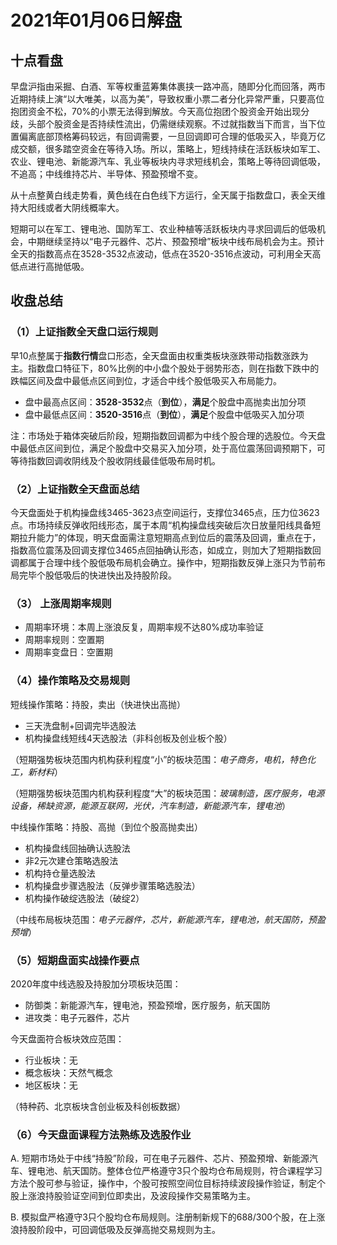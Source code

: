 # 2021年01月06日解盘

## 十点看盘

早盘沪指由采掘、白酒、军等权重蓝筹集体裹挟一路冲高，随即分化而回落，两市近期持续上演“以大唯美，以高为美”，导致权重小票二者分化异常严重，只要高位抱团资金不松，70%的小票无法得到解放。今天高位抱团个股资金开始出现分歧，头部个股资金是否持续性流出，仍需继续观察。不过就指数当下而言，当下位置偏离底部顶格筹码较远，有回调需要，一旦回调即可合理的低吸买入，毕竟万亿成交额，很多踏空资金在等待入场。所以，策略上，短线持续在活跃板块如军工、农业、锂电池、新能源汽车、乳业等板块内寻求短线机会，策略上等待回调低吸，不追高；中线维持芯片、半导体、预盈预增不变。

从十点整黄白线走势看，黄色线在白色线下方运行，全天属于指数盘口，表全天维持大阳线或者大阴线概率大。

短期可以在军工、锂电池、国防军工、农业种植等活跃板块内寻求回调后的低吸机会，中期继续坚持以“电子元器件、芯片、预盈预增”板块中线布局机会为主。预计全天的指数高点在3528-3532点波动，低点在3520-3516点波动，可利用全天高低点进行高抛低吸。

## 收盘总结

### （1）上证指数全天盘口运行规则

早10点整属于**指数行情**盘口形态，全天盘面由权重类板块涨跌带动指数涨跌为主。指数盘口特征下，80%比例的中小盘个股处于弱势形态，则在指数下跌中的跌幅区间及盘中最低点区间到位，才适合中线个股低吸买入布局能力。

- 盘中最高点区间：**3528-3532**点（**到位**），**满足**个股盘中高抛卖出加分项
- 盘中最低点区间：**3520-3516**点（**到位**），**满足**个股盘中低吸买入加分项

注：市场处于箱体突破后阶段，短期指数回调都为中线个股合理的选股位。今天盘中最低点区间到位，满足个股盘中交易买入加分项，处于高位震荡回调预期下，可等待指数回调收阴线及个股收阴线最佳低吸布局时机。

### （2）上证指数全天盘面总结

今天盘面处于机构操盘线3465-3623点空间运行，支撑位3465点，压力位3623点。市场持续反弹收阳线形态，属于本周“机构操盘线突破后次日放量阳线具备短期拉升能力”的体现，明天盘面需注意短期高点到位后的震荡及回调，重点在于，指数高位震荡及回调支撑位3465点回抽确认形态，如成立，则加大了短期指数回调都属于合理中线个股低吸布局机会确立。操作中，短期指数反弹上涨只为节前布局完毕个股低吸后的快进快出及持股阶段。

### （3） 上涨周期率规则

- 周期率环境：本周上涨浪反复，周期率规不达80%成功率验证
- 周期率规则：空置期
- 周期率变盘日：空置期

### （4）操作策略及交易规则

短线操作策略：持股，卖出（快进快出高抛）

- 三天洗盘制+回调完毕选股法
- 机构操盘线短线4天选股法（非科创板及创业板个股）

（短期强势板块范围内机构获利程度“小”的板块范围：_电子商务，电机，特色化工，新材料_）

（短期强势板块范围内机构获利程度“大”的板块范围：_玻璃制造，医疗服务，电源设备，稀缺资源，能源互联网，光伏，汽车制造，新能源汽车，锂电池_）

中线操作策略：持股、高抛（到位个股高抛卖出）

- 机构操盘线回抽确认选股法
- 非2元次建仓策略选股法
- 机构持仓量选股法
- 机构操盘步骤选股法（反弹步骤策略选股法）
- 机构操作破绽选股法（破绽2）

（中线布局板块范围：_电子元器件，芯片，新能源汽车，锂电池，航天国防，预盈预增_）

### （5）短期盘面实战操作要点

2020年度中线选股及持股加分项板块范围：

- 防御类：新能源汽车，锂电池，预盈预增，医疗服务，航天国防
- 进攻类：电子元器件，芯片

今天盘面符合板块效应范围：

- 行业板块：无
- 概念板块：天然气概念
- 地区板块：无

（特种药、北京板块含创业板及科创板数据）

### （6）今天盘面课程方法熟练及选股作业

A. 短期市场处于中线“持股”阶段，可在电子元器件、芯片、预盈预增、新能源汽车、锂电池、航天国防。整体仓位严格遵守3只个股均仓布局规则，符合课程学习方法个股可参与验证，操作中，个股可按照空间位目标持续波段操作验证，制定个股上涨浪持股验证空间到位即卖出，及波段操作交易策略为主。

B. 模拟盘严格遵守3只个股均仓布局规则。注册制新规下的688/300个股，在上涨浪持股阶段中，可回调低吸及反弹高抛交易规则为主。
